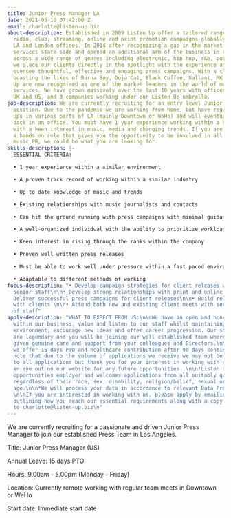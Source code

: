 ```yaml
---
title: Junior Press Manager LA
date: 2021-05-10 07:42:00 Z
email: charlotte@listen-up.biz
about-description: Established in 2009 Listen Up offer a tailored range of bespoke
  radio, club, streaming, online and print promotion campaigns globally through our
  LA and London offices. In 2014 after recognizing a gap in the market we moved our
  services state side and opened an additional arm of the business in LA. Working
  across a wide range of genres including electronic, hip hop, r&b, pop and alternative,
  we place our clients directly in the spotlight with the experience and knowhow to
  oversee thoughtful, effective and engaging press campaigns. With a client roster
  boasting the likes of Burna Boy, Doja Cat, Black Coffee, Gallant, MK and more, Listen
  Up are now recognized as one of the market leaders in the world of music promotion
  services. We have grown massively over the last 10 years with offices in both the
  UK and US, and 3 companies working under our Listen Up umbrella.
job-description: We are currently recruiting for an entry level Junior Press Manager
  position. Due to the pandemic we are working from home, but have regular team catch
  ups in various parts of LA (mainly Downtown or WeHo) and will eventually be based
  back in an office. You must have 1 year experience working within a similar environment
  with a keen interest in music, media and changing trends. If you are looking for
  a hands on role that gives you the opportunity to be involved in all aspects of
  music PR, we could be what you are looking for.
skills-description: |-
  ESSENTIAL CRITERIA:

  • 1 year experience within a similar environment

  • A proven track record of working within a similar industry

  • Up to date knowledge of music and trends

  • Existing relationships with music journalists and contacts

  • Can hit the ground running with press campaigns with minimal guidance

  • A well-organized individual with the ability to prioritize workload and juggle a variety of different tasks

  • Keen interest in rising through the ranks within the company

  • Proven well written press releases

  • Must be able to work well under pressure within a fast paced environment, dealing with Directors & colleagues both in the US and UK

  • Adaptable to different methods of working
focus-description: "• Develop campaign strategies for client releases with help from
  senior staff\n\n• Develop strong relationships with print and online journalists\n\n•
  Deliver successful press campaigns for client releases\n\n• Build relationships
  with clients \n\n• Attend both new and existing client meets with senior member
  of staff"
apply-description: "WHAT TO EXPECT FROM US:\n\nWe have an open and honest culture
  within our business, value and listen to our staff whilst maintaining a fun working
  environment, encourage new ideas and offer career progression. Our staff events
  are legendary and you will be joining our well established team where you will be
  given genuine care and support from your colleagues and Directors.\n\nBenefits -
  we offer 15 days PTO and healthcare contribution after 90 days continuous service.\n\n*Please
  note that due to the volume of applications we receive we may not be able to re-spond
  to all applications but thank you for your interest in working with us, please keep
  an eye out on our website for any future opportunities. \n\n*Listen Up is an equal
  opportunities employer and welcomes applications from all suitably qualified persons
  regardless of their race, sex, disability, religion/belief, sexual orientation or
  age.\n\n*We will process your data in accordance to relevant Data Protection Laws.
  \n\nIf you are interested in working with us, please apply by emailing a cover letter
  outlining how you reach our essential requirements along with a copy of your resume
  to charlotte@listen-up.biz\n"
---
```


We are currently recruiting for a passionate and driven Junior Press Manager to join our established Press Team in Los Angeles.

Title: Junior Press Manager (US) 

Annual Leave: 15 days PTO 

Hours: 9.00am - 5.00pm (Monday - Friday)

Location: Currently remote working with regular team meets in Downtown or WeHo

Start date: Immediate start date 
